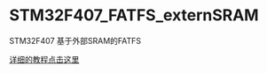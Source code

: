 # STM32F407_FATFS_externSRAM
STM32F407 基于外部SRAM的FATFS

[详细的教程点击这里](https://blog.csdn.net/JasonTD/article/details/106355521)